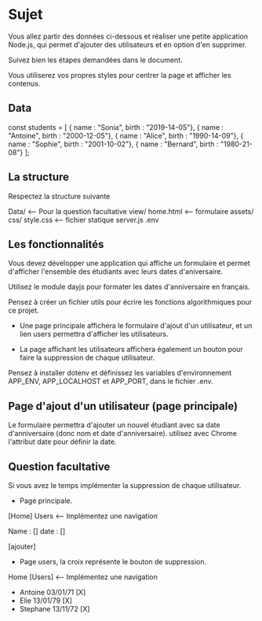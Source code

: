 # Sujet

Vous allez partir des données ci-dessous et réaliser une petite application Node.js, qui permet d'ajouter des utilisateurs et en option d'en supprimer.

Suivez bien les étapes demandées dans le document.

Vous utiliserez vos propres styles pour centrer la page et afficher les contenus.

## Data

const students = [
    { name : "Sonia", birth : "2019-14-05"},
    { name : "Antoine", birth : "2000-12-05"},
    { name : "Alice", birth : "1990-14-09"},
    { name : "Sophie", birth : "2001-10-02"},
    { name : "Bernard", birth : "1980-21-08"}
];


## La structure

Respectez la structure suivante

Data/ <-- Pour la question facultative
view/
    home.html <-- formulaire
assets/
    css/
        style.css  <-- fichier statique
server.js
.env


## Les fonctionnalités 

Vous devez développer une application qui affiche un formulaire et permet d'afficher l'ensemble des étudiants avec leurs dates d'aniversaire. 

Utilisez le module dayjs pour formater les dates d'anniversaire en français. 

Pensez à créer un fichier utils pour écrire les fonctions algorithmiques pour ce projet.

- Une page principale affichera le formulaire d'ajout d'un utilisateur, et un lien users permettra d'afficher les utilisateurs.

- La page affichant les utilisateurs affichera également un bouton pour faire la suppression de chaque utilisateur.

Pensez à installer dotenv et définissez les variables d'environnement APP_ENV, APP_LOCALHOST et APP_PORT, dans le fichier .env.

## Page d'ajout d'un utilisateur (page principale)

Le formulaire permettra d'ajouter un nouvel étudiant avec sa date d'anniversaire (donc nom et date d'anniversaire). utilisez avec Chrome l'attribut date pour définir la date.

## Question facultative

Si vous avez le temps implémenter la suppression de chaque utilisateur.

- Page principale.

[Home] Users    <-- Implémentez une navigation

Name : []
date : []

[ajouter]


- Page users, la croix représente le bouton de suppression.

Home [Users]    <-- Implémentez une navigation


- Antoine 03/01/71 [X]
- Elie 13/01/79 [X]
- Stephane 13/11/72 [X]